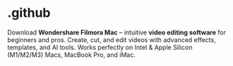 # .github
Download **Wondershare Filmora Mac** – intuitive **video editing software** for beginners and pros. Create, cut, and edit videos with advanced effects, templates, and AI tools. Works perfectly on Intel &amp; Apple Silicon (M1/M2/M3) Macs, MacBook Pro, and iMac.  
